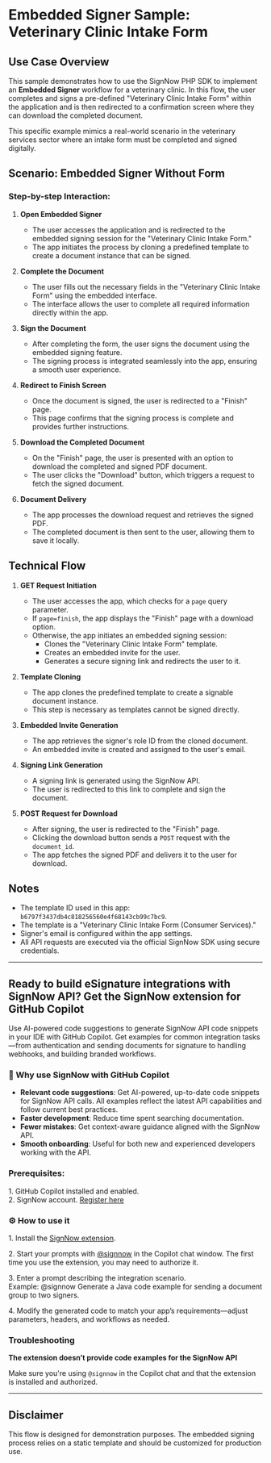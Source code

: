 # Embedded Signer Sample: Veterinary Clinic Intake Form

## Use Case Overview

This sample demonstrates how to use the SignNow PHP SDK to implement an **Embedded Signer** workflow for a veterinary clinic. In this flow, the user completes and signs a pre-defined "Veterinary Clinic Intake Form" within the application and is then redirected to a confirmation screen where they can download the completed document.

This specific example mimics a real-world scenario in the veterinary services sector where an intake form must be completed and signed digitally.

## Scenario: Embedded Signer Without Form

### Step-by-step Interaction:

1. **Open Embedded Signer**
   - The user accesses the application and is redirected to the embedded signing session for the "Veterinary Clinic Intake Form."
   - The app initiates the process by cloning a predefined template to create a document instance that can be signed.

2. **Complete the Document**
   - The user fills out the necessary fields in the "Veterinary Clinic Intake Form" using the embedded interface.
   - The interface allows the user to complete all required information directly within the app.

3. **Sign the Document**
   - After completing the form, the user signs the document using the embedded signing feature.
   - The signing process is integrated seamlessly into the app, ensuring a smooth user experience.

4. **Redirect to Finish Screen**
   - Once the document is signed, the user is redirected to a "Finish" page.
   - This page confirms that the signing process is complete and provides further instructions.

5. **Download the Completed Document**
   - On the "Finish" page, the user is presented with an option to download the completed and signed PDF document.
   - The user clicks the "Download" button, which triggers a request to fetch the signed document.

6. **Document Delivery**
   - The app processes the download request and retrieves the signed PDF.
   - The completed document is then sent to the user, allowing them to save it locally.

## Technical Flow

1. **GET Request Initiation**
   - The user accesses the app, which checks for a `page` query parameter.
   - If `page=finish`, the app displays the "Finish" page with a download option.
   - Otherwise, the app initiates an embedded signing session:
     - Clones the "Veterinary Clinic Intake Form" template.
     - Creates an embedded invite for the user.
     - Generates a secure signing link and redirects the user to it.

2. **Template Cloning**
   - The app clones the predefined template to create a signable document instance.
   - This step is necessary as templates cannot be signed directly.

3. **Embedded Invite Generation**
   - The app retrieves the signer's role ID from the cloned document.
   - An embedded invite is created and assigned to the user's email.

4. **Signing Link Generation**
   - A signing link is generated using the SignNow API.
   - The user is redirected to this link to complete and sign the document.

5. **POST Request for Download**
   - After signing, the user is redirected to the "Finish" page.
   - Clicking the download button sends a `POST` request with the `document_id`.
   - The app fetches the signed PDF and delivers it to the user for download.

## Notes
- The template ID used in this app: `b6797f3437db4c818256560e4f68143cb99c7bc9`.
- The template is a "Veterinary Clinic Intake Form (Consumer Services)."
- Signer's email is configured within the app settings.
- All API requests are executed via the official SignNow SDK using secure credentials.

____

## Ready to build eSignature integrations with SignNow API? Get the SignNow extension for GitHub Copilot

Use AI-powered code suggestions to generate SignNow API code snippets in your IDE with GitHub Copilot. Get examples for common integration tasks—from authentication and sending documents for signature to handling webhooks, and building branded workflows.

###  **🚀 Why use SignNow with GitHub Copilot**

* **Relevant code suggestions**: Get AI-powered, up-to-date code snippets for SignNow API calls. All examples reflect the latest API capabilities and follow current best practices.
* **Faster development**: Reduce time spent searching documentation.
* **Fewer mistakes**: Get context-aware guidance aligned with the SignNow API.
* **Smooth onboarding**: Useful for both new and experienced developers working with the API.

### **Prerequisites:**

1\. GitHub Copilot installed and enabled.  
2\. SignNow account. [Register here](https://www.signnow.com/developers)

### ⚙️ **How to use it**

1\. Install the [SignNow extension](https://github.com/apps/signnow).

2\. Start your prompts with [@signnow](https://github.com/signnow) in the Copilot chat window. The first time you use the extension, you may need to authorize it.

3\. Enter a prompt describing the integration scenario.   
Example: @signnow Generate a Java code example for sending a document group to two signers.

4\. Modify the generated code to match your app’s requirements—adjust parameters, headers, and workflows as needed.

### **Troubleshooting**
**The extension doesn’t provide code examples for the SignNow API**

Make sure you're using `@signnow` in the Copilot chat and that the extension is installed and authorized.

____

## Disclaimer
This flow is designed for demonstration purposes. The embedded signing process relies on a static template and should be customized for production use.
